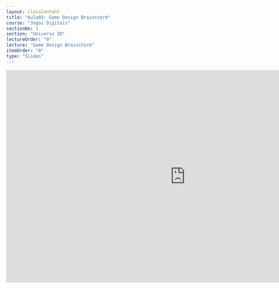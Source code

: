 ```yaml
---
layout: classContent
title: "Aula03: Game Design Brainstorm"
course: "Jogos Digitais"
sectionNo: 1
section: "Universo 2D"
lectureOrder: "0"
lecture: "Game Design Brainstorm"
itemOrder: "0"
type: "Slides"
---
```



<iframe src="https://docs.google.com/presentation/d/e/2PACX-1vQSYk4hy0f19eETJv3_euxpjJVb4Tsl1Ao5DZ9y9H0YC_7fMNo2fAK6gkOuWcrYgRG6XcROOc2jiXr7/embed?start=false&loop=false&delayms=60000" frameborder="0" width="960" height="569" allowfullscreen="true" mozallowfullscreen="true" webkitallowfullscreen="true"></iframe>